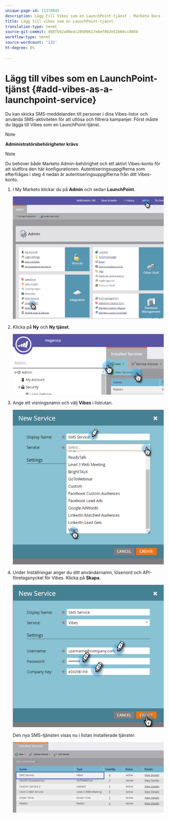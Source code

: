```yaml
---
unique-page-id: 11378845
description: Lägg till Vibes som en LaunchPoint-tjänst - Marketo Docs - Produktdokumentation
title: Lägg till vibes som en LaunchPoint-tjänst
translation-type: tm+mt
source-git-commit: d88fb92a00e4c20509617e6ef8b2e51b66cc085b
workflow-type: tm+mt
source-wordcount: '132'
ht-degree: 0%

---
```



# Lägg till vibes som en LaunchPoint-tjänst {#add-vibes-as-a-launchpoint-service}

Du kan skicka SMS-meddelanden till personer i dina Vibes-listor och använda SMS-aktiviteten för att utlösa och filtrera kampanjer. Först måste du lägga till Vibes som en LaunchPoint-tjänst.

>[!NOTE]
>
>**Administratörsbehörigheter krävs**

>[!NOTE]
>
>Du behöver både Marketo Admin-behörighet och ett aktivt Vibes-konto för att slutföra den här konfigurationen. Autentiseringsuppgifterna som efterfrågas i steg 4 nedan är autentiseringsuppgifterna från ditt Vibes-konto.

1. I My Marketo klickar du på **Admin** och sedan **LaunchPoint**.

   ![](assets/image2016-7-27-9-3a31-3a17.png)

1. Klicka på **Ny** och **Ny tjänst**.

   ![](assets/image2016-7-27-9-3a34-3a25.png)

1. Ange ett visningsnamn och välj **Vibes** i listrutan.

   ![](assets/new-service-vibes.png)

1. Under Inställningar anger du ditt användarnamn, lösenord och API-företagsnyckel för Vibes. Klicka på **Skapa**.

   ![](assets/new-service-vibes-settings-2.png)

   Den nya SMS-tjänsten visas nu i listan Installerade tjänster.

   ![](assets/image2016-7-27-9-3a45-3a1.png)

